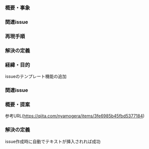 <!-- バグ改修のテンプレート -->
### 概要・事象 <!-- 対象URL、頻度など具体的に -->
### 関連issue <!-- あれば -->
### 再現手順 <!-- 明確に -->
### 解決の定義 <!-- どうなることが解決なのか、正解とするのか -->

<!-- 機能追加希望のテンプレート -->
### 経緯・目的 <!-- 具体的に -->
issueのテンプレート機能の追加

### 関連issue <!-- あれば -->
### 概要・提案 <!-- 対象URLなど、対応方法の仮定、明確に -->
参考URL(https://qiita.com/nyamogera/items/3fe6985b45fbd5377184)

### 解決の定義 <!-- どうなることが正解とするのか -->
issue作成時に自動でテキストが挿入されれば成功